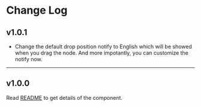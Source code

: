 # Change Log
## v1.0.1
- Change the default drop position notify to English which will be showed when you drag the node. And more impotantly, you can customize the notify now.

-----
## v1.0.0
Read <a href="./README.en-gb.md">README</a> to get details of the component.
